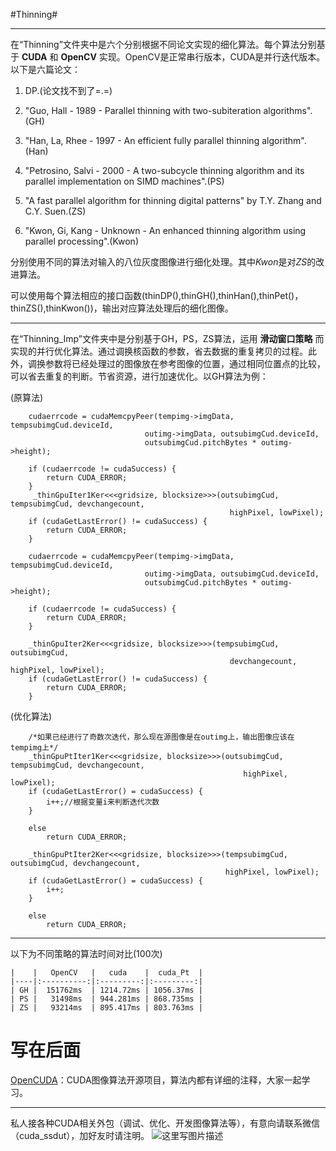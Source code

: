 #Thinning#

---
在“Thinning”文件夹中是六个分别根据不同论文实现的细化算法。每个算法分别基于 **CUDA** 和 **OpenCV** 实现。OpenCV是正常串行版本，CUDA是并行迭代版本。以下是六篇论文：

1. DP.(论文找不到了=.=)

2. "Guo, Hall - 1989 - Parallel thinning with two-subiteration algorithms".(GH)

3. "Han, La, Rhee - 1997 - An efficient fully parallel thinning algorithm".(Han)

4. "Petrosino, Salvi - 2000 - A two-subcycle thinning algorithm and its parallel implementation on SIMD machines".(PS)

5. "A fast parallel algorithm for thinning digital patterns" by T.Y. Zhang and C.Y. Suen.(ZS)

6. "Kwon, Gi, Kang - Unknown - An enhanced thinning algorithm using parallel processing".(Kwon)

分别使用不同的算法对输入的八位灰度图像进行细化处理。其中*Kwon*是对*ZS*的改进算法。

可以使用每个算法相应的接口函数(thinDP(),thinGH(),thinHan(),thinPet()，thinZS(),thinKwon())，输出对应算法处理后的细化图像。

---

在“Thinning_Imp”文件夹中是分别基于GH，PS，ZS算法，运用 **滑动窗口策略** 而实现的并行优化算法。通过调换核函数的参数，省去数据的重复拷贝的过程。此外，调换参数将已经处理过的图像放在参考图像的位置，通过相同位置点的比较，可以省去重复的判断。节省资源，进行加速优化。以GH算法为例：

(原算法)

		cudaerrcode = cudaMemcpyPeer(tempimg->imgData, tempsubimgCud.deviceId, 
                                  outimg->imgData, outsubimgCud.deviceId, 
                                  outsubimgCud.pitchBytes * outimg->height);

        if (cudaerrcode != cudaSuccess) {
            return CUDA_ERROR;
        }
         _thinGpuIter1Ker<<<gridsize, blocksize>>>(outsubimgCud, tempsubimgCud, devchangecount,
                                                     highPixel, lowPixel);
        if (cudaGetLastError() != cudaSuccess) {
            return CUDA_ERROR;
        }

        cudaerrcode = cudaMemcpyPeer(tempimg->imgData, tempsubimgCud.deviceId, 
                                  outimg->imgData, outsubimgCud.deviceId, 
                                  outsubimgCud.pitchBytes * outimg->height);

        if (cudaerrcode != cudaSuccess) {
            return CUDA_ERROR;
        }

        _thinGpuIter2Ker<<<gridsize, blocksize>>>(tempsubimgCud, outsubimgCud,
                                                     devchangecount, highPixel, lowPixel);
        if (cudaGetLastError() != cudaSuccess) {
            return CUDA_ERROR;
        }     

        

(优化算法)
	
		/*如果已经进行了奇数次迭代，那么现在源图像是在outimg上，输出图像应该在tempimg上*/
		_thinGpuPtIter1Ker<<<gridsize, blocksize>>>(outsubimgCud, tempsubimgCud, devchangecount,
	                                                    highPixel, lowPixel);
        if (cudaGetLastError() = cudaSuccess) {
            i++;//根据变量i来判断迭代次数
        }

        else
            return CUDA_ERROR;
            
        _thinGpuPtIter2Ker<<<gridsize, blocksize>>>(tempsubimgCud, outsubimgCud, devchangecount, 
                                                    highPixel, lowPixel);
        if (cudaGetLastError() = cudaSuccess) {
            i++;
        }

        else
            return CUDA_ERROR;


---

以下为不同策略的算法时间对比(100次)

	|    |   OpenCV   |   cuda    |  cuda_Pt  |
	|----|:----------:|:---------:|:---------:|
	| GH |  151762ms  | 1214.72ms | 1056.37ms |
	| PS |   31498ms  | 944.281ms | 868.735ms |
	| ZS |   93214ms  | 895.417ms | 803.763ms |

写在后面
==
[OpenCUDA](https://github.com/LitLeo/OpenCUDA)：CUDA图像算法开源项目，算法内都有详细的注释，大家一起学习。


----------


私人接各种CUDA相关外包（调试、优化、开发图像算法等），有意向请联系微信（cuda_ssdut），加好友时请注明。
![这里写图片描述](http://img.blog.csdn.net/20160105151916651)

